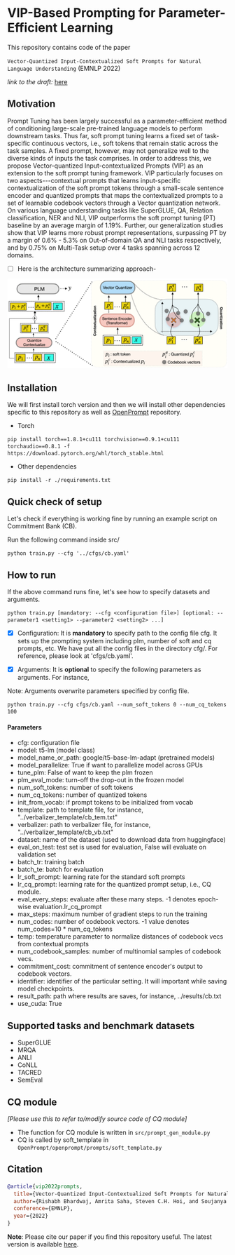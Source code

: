 # VIP-Based Prompting for Parameter-Efficient Learning

This repository contains code of the paper

`Vector-Quantized Input-Contextualized Soft Prompts for Natural Language Understanding` (EMNLP 2022)

_link to the draft:_ [here](https://arxiv.org/abs/2205.11024)


## Motivation

Prompt Tuning has been largely successful as a parameter-efficient method of conditioning large-scale pre-trained language models to perform downstream tasks. Thus far, soft prompt tuning learns a fixed set of task-specific continuous vectors, i.e., soft tokens that remain static across the task samples. A fixed prompt, however, may not generalize well to the diverse kinds of inputs the task comprises. In order to address this, we propose Vector-quantized Input-contextualized Prompts (VIP) as an extension to the soft prompt tuning framework. VIP particularly focuses on two aspects---contextual prompts that learns input-specific contextualization of the soft prompt tokens through a small-scale sentence encoder and quantized prompts that maps the contextualized prompts to a set of learnable codebook vectors through a Vector quantization network. On various language understanding tasks like SuperGLUE, QA, Relation classification, NER and NLI, VIP outperforms the soft prompt tuning (PT) baseline by an average margin of 1.19%. Further, our generalization studies show that VIP learns more robust prompt representations, surpassing PT by a margin of 0.6% - 5.3% on Out-of-domain QA and NLI tasks respectively, and by 0.75% on Multi-Task setup over 4 tasks spanning across 12 domains.

- [ ] Here is the architecture summarizing approach-

![alt text](./vip.png)

## Installation

We will first install torch version and then we will install other dependencies specific to this repository as well as [OpenPrompt](https://raw.githubusercontent.com/thunlp/OpenPrompt/main) repository.

- Torch

```
pip install torch==1.8.1+cu111 torchvision==0.9.1+cu111 torchaudio==0.8.1 -f https://download.pytorch.org/whl/torch_stable.html
```

- Other dependencies
```
pip install -r ./requirements.txt
```

## Quick check of setup
Let's check if everything is working fine by running an example script on Commitment Bank (CB). 

Run the following command inside src/

```console
python train.py --cfg '../cfgs/cb.yaml' 
```

## How to run
If the above command runs fine, let's see how to specify datasets and arguments.

```console
python train.py [mandatory: --cfg <configuration file>] [optional: --parameter1 <setting1> --parameter2 <setting2> ...]
```

- [x] Configuration: It is **mandatory** to specify path to the config file cfg. It sets up the prompting system including plm, number of soft and cq prompts, etc. We have put all the config files in the directory cfg/. For reference, please look at 'cfgs/cb.yaml'.


- [x] Arguments: It is **optional** to specify the following parameters as arguments. For instance,

Note: Arguments overwrite parameters specified by config file.

```console
python train.py --cfg cfgs/cb.yaml --num_soft_tokens 0 --num_cq_tokens 100
```

#### Parameters
* cfg: configuration file
* model: t5-lm (model class)
* model_name_or_path: google/t5-base-lm-adapt (pretrained models)
* model_parallelize: True if want to parallelize model across GPUs
* tune_plm: False of want to keep the plm frozen
* plm_eval_mode: turn-off the drop-out in the frozen model
* num_soft_tokens: number of soft tokens
* num_cq_tokens: number of quantized tokens
* init_from_vocab: if prompt tokens to be initialized from vocab
* template: path to template file, for instance, "../verbalizer_template/cb_tem.txt"
* verbalizer: path to verbalizer file, for instance, "../verbalizer_template/cb_vb.txt"
* dataset: name of the dataset (used to download data from huggingface)
* eval_on_test: test set is used for evaluation, False will evaluate on validation set
* batch_tr: training batch
* batch_te: batch for evaluation
* lr_soft_prompt: learning rate for the standard soft prompts
* lr_cq_prompt: learning rate for the quantized prompt setup, i.e., CQ module.
* eval_every_steps: evaluate after these many steps. -1 denotes epoch-wise evaluation.lr_cq_prompt
* max_steps: maximum number of gradient steps to run the training
* num_codes: number of codebook vectors. -1 value denotes num_codes=10 * num_cq_tokens
* temp: temperature parameter to normalize distances of codebook vecs from contextual prompts
* num_codebook_samples: number of multinomial samples of codebook vecs.
* commitment_cost: commitment of sentence encoder's output to codebook vectors.
* identifier: identifier of the particular setting. It will important while saving model checkpoints.
* result_path: path where results are saves, for instance, ../results/cb.txt
* use_cuda: True


## Supported tasks and benchmark datasets
- SuperGLUE
- MRQA
- ANLI
- CoNLL
- TACRED
- SemEval



## CQ module
_[Please use this to refer to/modify source code of CQ module]_
- The function for CQ module is written in `src/prompt_gen_module.py`
- CQ is called by soft_template in `OpenPrompt/openprompt/prompts/soft_template.py`


## Citation
```bibtex
@article{vip2022prompts,
  title={Vector-Quantized Input-Contextualized Soft Prompts for Natural Language Understanding},
  author={Rishabh Bhardwaj, Amrita Saha, Steven C.H. Hoi, and Soujanya Poria}
  conference={EMNLP},
  year={2022}
}
```

**Note**: Please cite our paper if you find this repository useful. The latest version is available [here](https://arxiv.org/abs/2205.11024).

